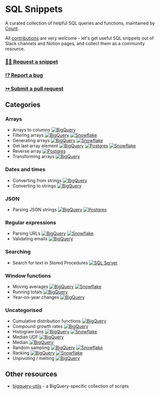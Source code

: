 # SQL Snippets
 
A curated collection of helpful SQL queries and functions, maintained by [Count](https://count.co).

All [contributions](./CONTRIBUTING.md) are very welcome - let's get useful SQL snippets out of Slack channels and Notion pages, and collect them as a community resource.

### [🙋‍♀️ Request a snippet](https://github.com/count/sql-snippets/issues/new?assignees=&labels=help+wanted&template=snippet-request.md&title=%5BSNIPPET+REQUEST%5D+)
### [⁉️ Report a bug](https://github.com/count/sql-snippets/issues/new?assignees=&labels=bug&template=bug_report.md&title=%5BBUG%5D+)
### [↣ Submit a pull request](https://github.com/count/sql-snippets/compare)

## Categories

<!--
Database badges

The colour of the badge is taken from the dominant colour of the database logo.

![BigQuery](https://img.shields.io/badge/BigQuery-4387FB)
![Postgres](https://img.shields.io/badge/Postgres-336791)
![Snowflake](https://img.shields.io/badge/Snowflake-29B5E8)
![SQL Server](https://img.shields.io/badge/SQL%20Server-A91D22)
-->

### Arrays
- Arrays to columns [![BigQuery](https://img.shields.io/badge/BigQuery-4387FB)](./bigquery/array-to-columns.md)
- Filtering arrays [![BigQuery](https://img.shields.io/badge/BigQuery-4387fb)](./bigquery/filtering-arrays.md) [![Snowflake](https://img.shields.io/badge/Snowflake-29B5E8)](./snowflake/filtering-arrays.md)
- Generating arrays [![BigQuery](https://img.shields.io/badge/BigQuery-4387fb)](./bigquery/generating-arrays.md) [![Snowflake](https://img.shields.io/badge/Snowflake-29B5E8)](./snowflake/generate-arrays.md)
- Get last array element [![BigQuery](https://img.shields.io/badge/BigQuery-4387fb)](./bigquery/get-last-array-element.md) [![Postgres](https://img.shields.io/badge/Postgres-336791)](./postgres/get-last-array-element.md) [![Snowflake](https://img.shields.io/badge/Snowflake-29B5E8)](./snowflake/last-array-element.md)
- Reverse array [![Postgres](https://img.shields.io/badge/Postgres-336791)](./postgres/array-reverse.md)
- Transforming arrays [![BigQuery](https://img.shields.io/badge/BigQuery-4387fb)](./bigquery/transforming-arrays.md) 

### Dates and times
- Converting from strings [![BigQuery](https://img.shields.io/badge/BigQuery-4387fb)](./bigquery/convert-string-datetimes.md)
- Converting to strings [![BigQuery](https://img.shields.io/badge/BigQuery-4387fb)](./bigquery/convert-datetimes-string.md)

### JSON
- Parsing JSON strings [![BigQuery](https://img.shields.io/badge/BigQuery-4387fb)](./bigquery/json-strings.md) [![Postgres](https://img.shields.io/badge/Postgres-336791)](./postgres/json-strings.md)


### Regular expressions
- Parsing URLs [![BigQuery](https://img.shields.io/badge/BigQuery-4387fb)](./bigquery/regex-parse-url.md) [![Snowflake](https://img.shields.io/badge/Snowflake-29B5E8)](./snowflake/parse-url.md)
- Validating emails [![BigQuery](https://img.shields.io/badge/BigQuery-4387fb)](./bigquery/regex-email.md)

### Searching
- Search for text in Stored Procedures [![SQL Server](https://img.shields.io/badge/SQL%20Server-A91D22)](./mssql/search-stored-procedures.md) 

### Window functions
- Moving averages [![BigQuery](https://img.shields.io/badge/BigQuery-4387fb)](./bigquery/moving-average.md) [![Snowflake](https://img.shields.io/badge/Snowflake-29B5E8)](./snowflake/moving-average.md)
- Running totals [![BigQuery](https://img.shields.io/badge/BigQuery-4387fb)](./bigquery/running-total.md)
- Year-on-year changes [![BigQuery](https://img.shields.io/badge/BigQuery-4387fb)](./bigquery/yoy.md)

### Uncategorised
- Cumulative distribution functions [![BigQuery](https://img.shields.io/badge/BigQuery-4387fb)](./bigquery/cdf.md)
- Compound growth rates [![BigQuery](https://img.shields.io/badge/BigQuery-4387fb)](./bigquery/compound-growth-rates.md)
- Histogram bins [![BigQuery](https://img.shields.io/badge/BigQuery-4387fb)](./bigquery/histogram-bins.md) [![Snowflake](https://img.shields.io/badge/Snowflake-29B5E8)](./snowflake/histogram-bins.md)
- Median UDF [![BigQuery](https://img.shields.io/badge/BigQuery-4387fb)](./bigquery/median-udf.md)
- Median [![BigQuery](https://img.shields.io/badge/BigQuery-4387fb)](./bigquery/median.md)
- Random sampling [![BigQuery](https://img.shields.io/badge/BigQuery-4387fb)](./bigquery/random-sampling.md) [![Snowflake](https://img.shields.io/badge/Snowflake-29B5E8)](./snowflake/random-sampling.md)
- Ranking [![BigQuery](https://img.shields.io/badge/BigQuery-4387fb)](./bigquery/rank.md) [![Snowflake](https://img.shields.io/badge/Snowflake-29B5E8)](./snowflake/rank.md)
- Unpivoting / melting [![BigQuery](https://img.shields.io/badge/BigQuery-4387fb)](./bigquery/unpivot-melt.md)


## Other resources
- [bigquery-utils](https://github.com/GoogleCloudPlatform/bigquery-utils) - a BigQuery-specific collection of scripts
